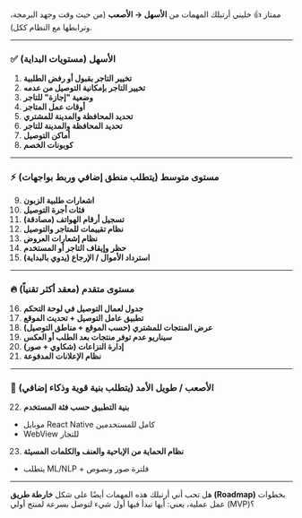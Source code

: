 ممتاز 👍 خليني أرتبلك المهمات من **الأسهل → الأصعب** (من حيث وقت وجهد البرمجة، وترابطها مع النظام ككل).

---

### ✅ الأسهل (مستويات البداية)

1. **تخيير التاجر بقبول أو رفض الطلبية**
2. **تخيير التاجر بإمكانية التوصيل من عدمه**
3. **وضعية "إجازة" للتاجر**
4. **أوقات عمل المتاجر**
5. **تحديد المحافظة والمدينة للمشتري**
6. **تحديد المحافظة والمدينة للتاجر**
7. **أماكن التوصيل**
8. **كوبونات الخصم**

---

### ⚡ مستوى متوسط (يتطلب منطق إضافي وربط بواجهات)

9. **اشعارات طلبية الزبون**
10. **فئات أجرة التوصيل**
11. **تسجيل أرقام الهواتف (مصادقة)**
12. **نظام تقييمات للمتاجر والتوصيل**
13. **نظام إشعارات العروض**
14. **حظر وإيقاف التاجر أو المستخدم**
15. **استرداد الأموال / الإرجاع (يدوي بالبداية)**

---

### 🔥 مستوى متقدم (معقد أكثر تقنياً)

16. **جدول لعمال التوصيل في لوحة التحكم**
17. **تطبيق عامل التوصيل + تحديث الموقع**
18. **عرض المنتجات للمشتري (حسب الموقع + مناطق التوصيل)**
19. **سيناريو عدم توفر منتجات بعد الطلب أو العكس**
20. **إدارة النزاعات (شكاوي + صور)**
21. **نظام الإعلانات المدفوعة**

---

### 🚀 الأصعب / طويل الأمد (يتطلب بنية قوية وذكاء إضافي)

22. **بنية التطبيق حسب فئة المستخدم**

* موبايل React Native كامل للمستخدمين
* WebView للتجار

23. **نظام الحماية من الإباحية والعنف والكلمات المسيئة**

* يتطلب ML/NLP + فلترة صور ونصوص

---

هل تحب أني أرتبلك هذه المهمات أيضًا على شكل **خارطة طريق (Roadmap)** بخطوات عمل عملية، يعني: أيها تبدأ فيها أول شيء لتوصل بسرعة لمنتج أولي (MVP)؟
